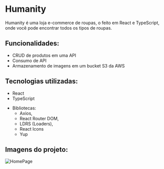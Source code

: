 # Humanity

Humanity é uma loja e-commerce de roupas, o feito em React e TypeScript, onde você pode encontrar todos os tipos de roupas.

## Funcionalidades:

- CRUD de produtos em uma API
- Consumo de API
- Armazenamento de imagens em um bucket S3 da AWS

## Tecnologias utilizadas:
- React
- TypeScript
* Bibliotecas:
  - Axios,
  - React Router DOM,
  - LDRS (Loaders),
  - React Icons
  - Yup
  
## Imagens do projeto:
![HomePage](https://github.com/user-attachments/assets/4bb6d438-eb32-47a3-9e39-456e30f02688)
